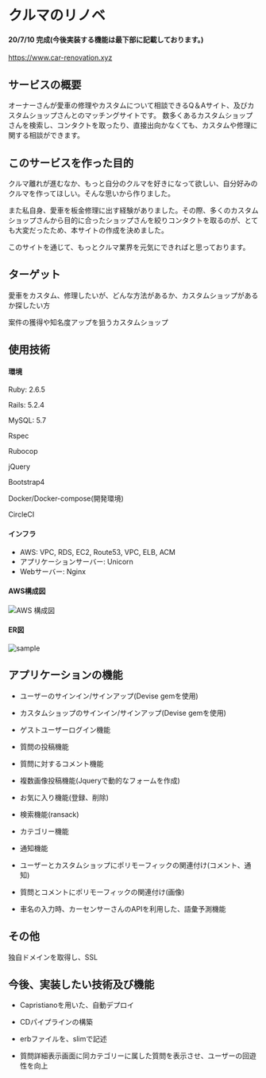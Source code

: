 # クルマのリノベ

#### 20/7/10 完成(今後実装する機能は最下部に記載しております。)

https://www.car-renovation.xyz

## サービスの概要

オーナーさんが愛車の修理やカスタムについて相談できるQ＆Aサイト、及びカスタムショップさんとのマッチングサイトです。
数多くあるカスタムショップさんを検索し、コンタクトを取ったり、直接出向かなくても、カスタムや修理に関する相談ができます。

## このサービスを作った目的

クルマ離れが進むなか、もっと自分のクルマを好きになって欲しい、自分好みのクルマを作ってほしい。そんな思いから作りました。

また私自身、愛車を板金修理に出す経験がありました。その際、多くのカスタムショップさんから目的に合ったショップさんを絞りコンタクトを取るのが、とても大変だったため、本サイトの作成を決めました。

このサイトを通じて、もっとクルマ業界を元気にできればと思っております。

## ターゲット

愛車をカスタム、修理したいが、どんな方法があるか、カスタムショップがあるか探したい方

案件の獲得や知名度アップを狙うカスタムショップ

## 使用技術

#### 環境
Ruby: 2.6.5

Rails: 5.2.4

MySQL: 5.7

Rspec

Rubocop

jQuery

Bootstrap4

Docker/Docker-compose(開発環境)

CircleCI

#### インフラ
- AWS: VPC, RDS, EC2, Route53, VPC, ELB, ACM
- アプリケーションサーバー: Unicorn
- Webサーバー: Nginx

#### AWS構成図

![AWS 構成図](https://user-images.githubusercontent.com/62746943/86996438-a1d5be80-c1e6-11ea-990b-598d5924ffd3.png)


#### ER図

![sample](https://user-images.githubusercontent.com/62746943/86989276-0e47c200-c1d5-11ea-9383-099215fd3166.png)

## アプリケーションの機能
- ユーザーのサインイン/サインアップ(Devise gemを使用)

- カスタムショップのサインイン/サインアップ(Devise gemを使用)
- ゲストユーザーログイン機能
- 質問の投稿機能
- 質問に対するコメント機能
- 複数画像投稿機能(Jqueryで動的なフォームを作成)
- お気に入り機能(登録、削除)
- 検索機能(ransack)
- カテゴリー機能
- 通知機能
- ユーザーとカスタムショップにポリモーフィックの関連付け(コメント、通知)
- 質問とコメントにポリモーフィックの関連付け(画像)
- 車名の入力時、カーセンサーさんのAPIを利用した、語彙予測機能

## その他

  独自ドメインを取得し、SSL

## 今後、実装したい技術及び機能

- Capristianoを用いた、自動デプロイ

- CDパイプラインの構築
- erbファイルを、slimで記述
- 質問詳細表示画面に同カテゴリーに属した質問を表示させ、ユーザーの回遊性を向上

